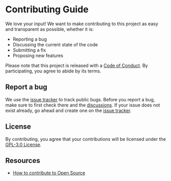 # Contributing Guide

We love your input! We want to make contributing to this project as easy and transparent as possible, whether it is:

* Reporting a bug
* Discussing the current state of the code
* Submitting a fix
* Proposing new features

Please note that this project is released with a [Code of Conduct][code-of-conduct]. By participating,
you agree to abide by its terms.

## Report a bug

We use the [issue tracker][issues] to track public bugs. Before you report a bug, make sure to first check there and
the [discussions][discussions]. If your issue does not exist already, go ahead and create one on the [issue tracker][issues].

## License

By contributing, you agree that your contributions will be licensed under the [GPL-3.0 License][license].

## Resources

- [How to contribute to Open Source](https://opensource.guide/how-to-contribute/)

[code-of-conduct]: CODE_OF_CONDUCT.md
[issues]: https://github.com/VanOns/laravel-translations-sync/issues
[discussions]: https://github.com/VanOns/laravel-translations-sync/discussions
[license]: LICENSE.md

